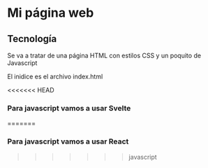 # Mi página web

## Tecnología

Se va a tratar de una página HTML con estilos CSS y un poquito de Javascript

El inidice es el archivo index.html

<<<<<<< HEAD
### Para javascript vamos a usar Svelte
=======
### Para javascript vamos a usar React
>>>>>>> javascript
